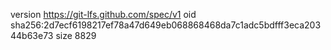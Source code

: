 version https://git-lfs.github.com/spec/v1
oid sha256:2d7ecf6198217ef78a47d649eb068868468da7c1adc5bdfff3eca20344b63e73
size 8829
